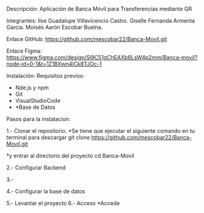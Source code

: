 Descripción:
Aplicación de Banca Móvil para Transferencias mediante QR

Integrantes:
Ilse Guadalupe Villavicencio Castro.
Giselle Fernanda Armenta Garcia.
Moisés Aarón Escobar Buelna.

Enlace GitHub: 
https://github.com/mescobar22/Banca-Movil.git

Enlace Figma: https://www.figma.com/design/Sl9C51gChEAXb6LsW4p2mm/Banca-movil?node-id=0-1&t=1Z1BXwn4lCk8TJOc-1

Instalación:
Requisitos previos:
* Nde.js y npm
* Git
* VisualStudioCode
* *Base de Datos

Pasos para la instalacion:

1.- Clonar el repositorio.
   *Se tiene que ejecutar el siguiente comando en tu terminal para descargar 
        git clone https://github.com/mescobar22/Banca-Movil.git
        
   *y entrar al directorio del proyecto
        cd Banca-Movil
        
2.- Configurar Backend

3.- 

4.- Configurar la base de datos

5.- Levantar el proyecto
6.- Acceso
  *Accede

